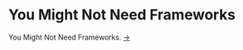 # You Might Not Need Frameworks
You Might Not Need Frameworks.
<a href="https://hdengine.github.io/YouMightNotNeedFrameworks" target="_blank">-></a>

